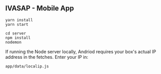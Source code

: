## IVASAP -  Mobile App


```
yarn install
yarn start

cd server
npm install
nodemon
```

If running the Node server locally, Andriod requires your box's actual IP address in the fetches.  Enter your IP in:
```
app/data/localip.js

```
